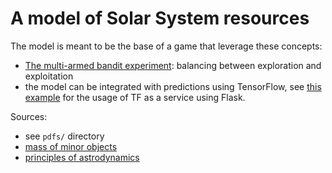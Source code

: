 # A model of Solar System resources

The model is meant to be the base of a game that leverage these concepts:
* [The multi-armed bandit experiment](https://en.wikipedia.org/wiki/Multi-armed_bandit): balancing between exploration and exploitation
* the model can be integrated with predictions using TensorFlow, see [this example](https://github.com/googlecreativelab/aiexperiments-ai-duet) for the usage of TF as a service using Flask.


Sources:
* see `pdfs/` directory
* [mass of minor objects](http://adsabs.harvard.edu/full/1950PA.....58..438S)
* [principles of astrodynamics](https://drive.google.com/file/d/0Bw-yscyV4tJJOENFZDRmcFF5ekk/view?usp=sharing)
